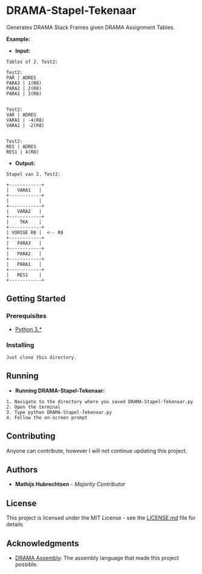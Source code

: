 # DRAMA-Stapel-Tekenaar
Generates DRAMA Stack Frames given DRAMA Assignment Tables.

**Example:**<br/>
* **Input:**

```
Tables of 2. Test2:

Test2:
PAR | ADRES
PARA3 | 1(R8)
PARA2 | 2(R8)
PARA1 | 3(R8)


Test2:
VAR | ADRES
VARA1 | -4(R8)
VARA2 | -2(R8)


Test2:
RES | ADRES
RES1 | 4(R8)
```

* **Output:**

```
Stapel van 2. Test2:

+------------+
|   VARA1   |
+------------+
|           |
+------------+
|   VARA2   |
+------------+
|    TKA    |
+------------+
| VORIGE R8 |  <-- R8
+------------+
|   PARA3   |
+------------+
|   PARA2   |
+------------+
|   PARA1   |
+------------+
|   RES1    |
+------------+
```


## Getting Started

### Prerequisites

* [Python 3.*](https://www.python.org/download/releases/3.0/)

### Installing
```
Just clone this directory.
```

## Running

* **Running DRAMA-Stapel-Tekenaar:**

```
1. Navigate to the directory where you saved DRAMA-Stapel-Tekenaar.py
2. Open the terminal
3. Type python DRAMA-Stapel-Tekenaar.py
4. Follow the on-screen prompt
```


## Contributing

Anyone can contribute, however I will not continue updating this project.


## Authors

* **Mathijs Hubrechtsen** - *Majority Contributor*


## License

This project is licensed under the MIT License - see the [LICENSE.md](LICENSE.md) file for details


## Acknowledgments

* <a href="https://nl.wikipedia.org/wiki/Drama_(assembleertaal)">DRAMA Assembly</a>: The assembly language that made this project possible.
